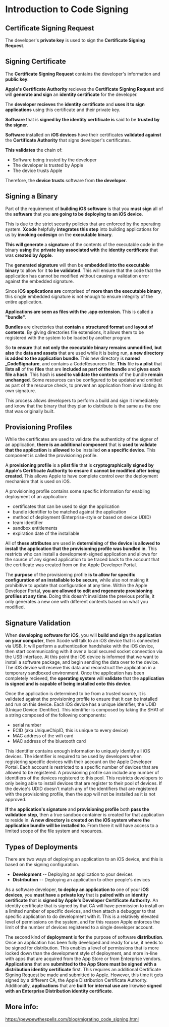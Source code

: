 # Introduction to Code Signing

## Certificate Signing Request
The developer's **private key** is used to sign the **Certificate Signing Request**.

## Signing Certificate
The **Certificate Signing Request** contains the developer's information and **public key**.

**Apple's Certificate Authority** recieves the **Certificate Signing Request** and will **generate and sign** an **identity certificate** for the developer.

The **developer recieves** the **identity certificate** and **uses it to sign applications** using this certificate and their private key.

**Software** that is **signed by the identity certificate is** said to be **trusted by the signer**.

**Software** installed on **iOS devices** have their certificates **validated against** the **Certificate Authority** that signs developer's certificates.

 **This validates** the chain of:
 
- Software being trusted by the developer
- The developer is trusted by Apple
- The device trusts Apple

Therefore, the **device trusts** software from **the developer**.

## Signing a Binary

Part of the requirement of **building iOS software** is that you **must sign** all of the **software** that you **are going to be deploying to an iOS device**. 

This is due to the strict security policies that are enforced by the operating system. **Xcode** helpfully **integrates this step** into building applications for us by **invoking codesign** on the **executable binary**. 

**This will generate** a **signature** of the contents of the executable code in the binary **using** the **private key associated with** the **identity certificate** that was **created by Apple**. 

The **generated signature** will then be **embedded into the executable binary** to allow for it **to be validated**. This will ensure that the code that the application has cannot be modified without causing a validation error against the embedded signature. 

Since **iOS applications are** comprised of **more than the executable binary**, this single embedded signature is not enough to ensure integrity of the entire application.

**Applications are seen as files with the .app extension**. This is called a **"bundle"**. 

**Bundles** are directories that **contain** a **structured format** and **layout of contents**. 
By giving directories file extensions, it allows them to be registered with the system to be loaded by another program.

So **to ensure** that **not only the executable binary remains unmodified**, **but also** the **data and assets** that are used while it is being run, **a new directory is added to the application bundle**. This new directory is **named _CodeSignature**, and contains a CodeResources file. **This** file **is a plist** that **lists all** of the **files** that are **included as part of the bundle** and **gives each file a hash**. This hash is **used to validate the contents** of the bundle **remain unchanged**. Some resources can be configured to be updated and omitted as part of the resource check, to prevent an application from invalidating its own signature.

This process allows developers to perform a build and sign it immediately and know that the binary that they plan to distribute is the same as the one that was originally built.

## Provisioning Profiles

While the certificates are used to validate the authenticity of the signer of an application, **there is an additional component** that is **used to validate that the application** is **allowed** to be installed **on a specific device**. This component is called the provisioning profile. 

A **provisioning profile** is a **plist file** that is **cryptographically signed by Apple's Certificate Authority to ensure** it **cannot be modified after being created**. This allows Apple to have complete control over the deployment mechanism that is used on iOS.

A provisioning profile contains some specific information for enabling deployment of an application:

- certificates that can be used to sign the application
- bundle identifier to be matched against the application
- method of deployment (Enterprise-style or based on device UDID)
- team identifier
- sandbox entitlements
- expiration date of the installable

All of **these attributes** are used in **determining** of **the device is allowed to install the application that the provisioning profile was bundled in**. This restricts who can install a development-signed application and allows for the source of any signed application to be traced back to the account that the certificate was created from on the Apple Developer Portal.

The **purpose** of the provisioning profile **is to allow for specific configuration of an installable to be secure**, while also not making it prohibitive to update that configuration at any time. Within the Apple Developer Portal, **you are allowed to edit and regenerate provisioning profiles at any time**. Doing this doesn't invalidate the previous profile, it only generates a new one with different contents based on what you modified.

## Signature Validation

When **developing software for iOS**, you will **build and sign** the **application on your computer**, then Xcode will talk to an iOS device that is connected via USB. It will perform a authentication handshake with the iOS device, then start communicating with it over a local secured socket connection via the USB interface. At this point the iOS device is informed that we want to install a software package, and begin sending the data over to the device. The iOS device will receive this data and reconstruct the application in a temporary sandboxed environment. Once the application has been completely recieved, the **operating system** will **validate** that the **application is signed and is capable of being installed onto this device**.

Once the application is determined to be from a trusted source, it is validated against the provisioning profile to ensure that it can be installed and run on this device. Each iOS device has a unique identifier, the UDID (Unique Device IDentifier). This identifier is composed by taking the SHA1 of a string composed of the following components:

- serial number
- ECID (aka UniqueChipID, this is unique to every device)
- MAC address of the wifi card
- MAC address of the bluetooth card

This identifier contains enough information to uniquely identify all iOS devices. The identifier is required to be used by developers when registering specific devices with their account on the Apple Developer Portal. Each account is restricted to a specific number of devices that are allowed to be registered. A provisioning profile can include any number of identifiers of the devices registered to this pool. This restricts developers to only being able to install devices that are register to their pool of devices. If the device's UDID doesn't match any of the identifiers that are registered with the provisioning profile, then the app will not be installed as it is not approved. 

**If** the **application's signature** and **provisioning profile** both **pass the validation step**, then a true sandbox container is created for that application to reside in. **A new directory is created on the iOS system where the application bundle will be installed to**. From there it will have access to a limited scope of the file system and resources.

## Types of Deployments

There are two ways of deploying an application to an iOS device, and this is based on the signing configuration.

- **Development** -- Deploying an application to your devices
- **Distribution** -- Deploying an application to other people's devices

As a software developer, **to deploy an application to** one of your **iOS devices**, you **must have** a **private key** that is **paired with** an **identity certificate** that is **signed by Apple's Developer Certificate Authority**. An identity certificate that is signed by that CA will have permission to install on a limited number of specific devices, and then attach a debugger to that specific application to do development with it. This is a relatively elevated level of permissions on the system, and for this reason Apple enforces the limit of the number of devices registered to a single developer account.

The second kind of **deployment** is **for** the purpose of software **distribution**. Once an application has been fully developed and ready for use, it needs to be signed for distribution. This enables a level of permissions that is more locked down than the development style of deployment, and more in-line with apps that are acquired from the App Store or from Enterprise vendors. **Applications** that are **submitted to the App Store must be signed with a distribution identity certificate** first. This requires an additional Certificate Signing Request be made and submitted to Apple. However, this time it gets signed by a different CA, the Apple Distribution Certificate Authority. Additionally, **applications** that are **built for internal use are** likewise **signed with an Enterprise Distribution identity certificate**.

## More info: 
https://pewpewthespells.com/blog/migrating_code_signing.html

